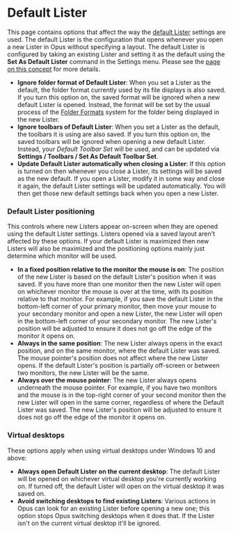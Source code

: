 # Default Lister

This page contains options that affect the way the [default Lister](/Manual/basic_concepts/the_lister/the_default_lister.md) settings are used. The default Lister is the configuration that opens whenever you open a new Lister in Opus without specifying a layout. The default Lister is configured by taking an existing Lister and setting it as the default using the **Set As Default Lister** command in the Settings menu. Please see the [page on this concept](/Manual/basic_concepts/the_lister/the_default_lister.md) for more details.

- **Ignore folder format of Default Lister**: When you set a Lister as the default, the folder format currently used by its file displays is also saved. If you turn this option on, the saved format will be ignored when a new default Lister is opened. Instead, the format will be set by the usual process of the [Folder Formats](../folders/folder_formats/README.md) system for the folder being displayed in the new Lister.
- **Ignore toolbars of Default Lister**: When you set a Lister as the default, the toolbars it is using are also saved. If you turn this option on, the saved toolbars will be ignored when opening a new default Lister. Instead, your *Default Toolbar Set* will be used, and can be updated via **Settings / Toolbars / Set As Default Toolbar Set**.
- **Update Default Lister automatically when closing a Lister**: If this option is turned on then whenever you close a Lister, its settings will be saved as the new default. If you open a Lister, modify it in some way and close it again, the default Lister settings will be updated automatically. You will then get those new default settings back when you open a new Lister.

### Default Lister positioning

This controls where new Listers appear on-screen when they are opened using the default Lister settings. Listers opened via a saved layout aren't affected by these options. If your default Lister is maximized then new Listers will also be maximized and the positioning options mainly just determine which monitor will be used.

- **In a fixed position relative to the monitor the mouse is on**: The position of the new Lister is based on the default Lister's position when it was saved. If you have more than one monitor then the new Lister will open on whichever monitor the mouse is over at the time, with its position relative to that monitor. For example, if you save the default Lister in the bottom-left corner of your primary monitor, then move your mouse to your secondary monitor and open a new Lister, the new Lister will open in the bottom-left corner of your secondary monitor. The new Lister's position will be adjusted to ensure it does not go off the edge of the monitor it opens on.
- **Always in the same position**: The new Lister always opens in the exact position, and on the same monitor, where the default Lister was saved. The mouse pointer's position does not affect where the new Lister opens. If the default Lister's position is partially off-screen or between two monitors, the new Lister will be the same.
- **Always over the mouse pointer**: The new Lister always opens underneath the mouse pointer. For example, if you have two monitors and the mouse is in the top-right corner of your second monitor then the new Lister will open in the same corner, regardless of where the Default Lister was saved. The new Lister's position will be adjusted to ensure it does not go off the edge of the monitor it opens on.

### Virtual desktops

These options apply when using virtual desktops under Windows 10 and above:

- **Always open Default Lister on the current desktop**: The default Lister will be opened on whichever virtual desktop you're currently working on. If turned off, the default Lister will open on the virtual desktop it was saved on.
- **Avoid switching desktops to find existing Listers**: Various actions in Opus can look for an existing Lister before opening a new one; this option stops Opus switching desktops when it does that. If the Lister isn't on the current virtual desktop it'll be ignored.
